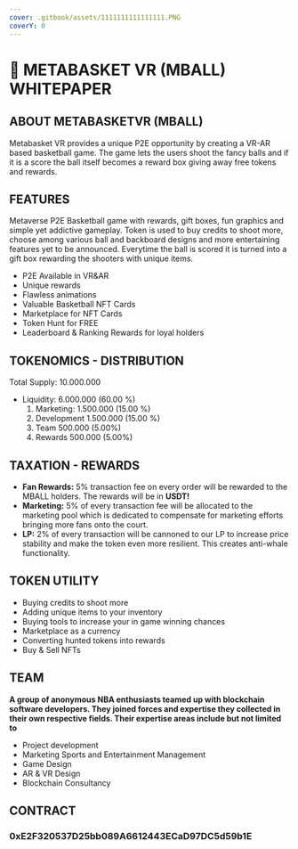 ```yaml
---
cover: .gitbook/assets/1111111111111111.PNG
coverY: 0
---
```


# 🏀 METABASKET VR (MBALL) WHITEPAPER

## ABOUT METABASKETVR (MBALL)

Metabasket VR provides a unique P2E opportunity by creating a VR-AR based basketball game. The game lets the users shoot the fancy balls and if it is a score the ball itself becomes a reward box giving away free tokens and rewards.

## **FEATURES**

Metaverse P2E Basketball game with rewards, gift boxes, fun graphics and simple yet addictive gameplay. Token is used to buy credits to shoot more, choose among various ball and backboard designs and more entertaining features yet to be announced. Everytime the ball is scored it is turned into a gift box rewarding the shooters with unique items.

* P2E Available in VR\&AR&#x20;
* Unique rewards&#x20;
* Flawless animations&#x20;
* Valuable Basketball NFT Cards
* &#x20;Marketplace for NFT Cards
* Token Hunt for FREE
* Leaderboard & Ranking Rewards for loyal holders

## TOKENOMICS - DISTRIBUTION

Total Supply: 10.000.000&#x20;

* Liquidity: 6.000.000 (60.00 %)&#x20;
  1. Marketing: 1.500.000 (15.00 %)&#x20;
  2. Development 1.500.000 (15.00 %)&#x20;
  3. Team 500.000 (5.00%)&#x20;
  4. Rewards 500.000 (5.00%)

## TAXATION - REWARDS

* **Fan Rewards:** 5% transaction fee on every order will be rewarded to the MBALL holders. The rewards will be in **USDT!**
* **Marketing:** 5% of every transaction fee will be allocated to the marketing pool which is dedicated to compensate for marketing efforts bringing more fans onto the court.
* **LP:** 2% of every transaction will be cannoned to our LP to increase price stability and make the token even more resilient. This creates anti-whale functionality.

## TOKEN UTILITY

* Buying credits to shoot more&#x20;
* Adding unique items to your inventory&#x20;
* Buying tools to increase your in game winning chances&#x20;
* Marketplace as a currency&#x20;
* Converting hunted tokens into rewards&#x20;
* Buy & Sell NFTs

## TEAM

**A group of anonymous NBA enthusiasts teamed up with blockchain software developers. They joined forces and expertise they collected in their own respective fields. Their expertise areas include but not limited to**

* Project development&#x20;
* Marketing Sports and Entertainment Management&#x20;
* Game Design&#x20;
* AR & VR Design&#x20;
* Blockchain Consultancy

## **CONTRACT**

### 0xE2F320537D25bb089A6612443ECaD97DC5d59b1E
